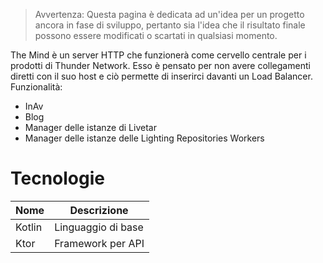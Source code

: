 > Avvertenza: Questa pagina è dedicata ad un'idea per un progetto ancora in fase di sviluppo, pertanto sia l'idea che il risultato finale possono essere modificati o scartati in qualsiasi momento.

The Mind è un server HTTP che funzionerà come cervello centrale per i prodotti di Thunder Network.
Esso è pensato per non avere collegamenti diretti con il suo host e ciò permette di inserirci davanti un Load Balancer.
Funzionalità:
- InAv
- Blog
- Manager delle istanze di Livetar
- Manager delle istanze delle Lighting Repositories Workers

# Tecnologie

| Nome               | Descrizione        |
| ------------------ | ------------------ |
| Kotlin             | Linguaggio di base |
| Ktor               | Framework per API  |

